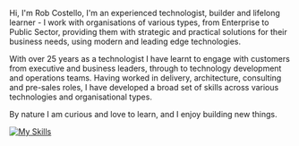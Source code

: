 Hi, I'm Rob Costello, I'm an experienced technologist, builder and lifelong learner - I work with organisations of various types, from Enterprise to Public Sector, providing them with strategic and practical solutions for their business needs, using modern and leading edge technologies.

With over 25 years as a technologist I have learnt to engage with customers from executive and business leaders, through to technology development and operations teams. Having worked in delivery, architecture, consulting and pre-sales roles, I have developed a broad set of skills across various technologies and organisational types.

By nature I am curious and love to learn, and I enjoy building new things.

[![My Skills](https://skillicons.dev/icons?i=ai,aws,gcp,firebase,docker,ts,js,go,react,vscode,androidstudio,swift,raspberrypi,nodejs,nextjs,github)](https://robcost.com)
